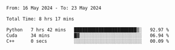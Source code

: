 <!--START_SECTION:waka-->

```txt
From: 16 May 2024 - To: 23 May 2024

Total Time: 8 hrs 17 mins

Python   7 hrs 42 mins   ███████████████████████▒░   92.97 %
Cuda     34 mins         █▓░░░░░░░░░░░░░░░░░░░░░░░   06.94 %
C++      0 secs          ░░░░░░░░░░░░░░░░░░░░░░░░░   00.09 %
```

<!--END_SECTION:waka-->
